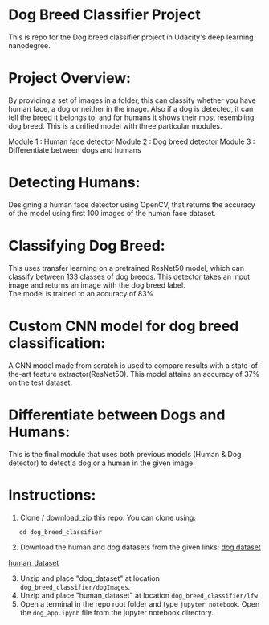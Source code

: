 # Dog Breed Classifier Project
This is repo for the Dog breed classifier project in Udacity's deep learning nanodegree.


# Project Overview:
By providing a set of images in a folder, this can classify whether you have human face, a dog or neither in the image. Also if a dog is detected, it can tell the breed it belongs to, and for humans it shows their most resembling dog breed. This is a unified model with three particular modules.

Module 1 : Human face detector
Module 2 : Dog breed detector
Module 3 : Differentiate between dogs and humans 

# Detecting Humans:
Designing a human face detector using OpenCV, that returns the accuracy of the model using first 100 images of the human face dataset. 

# Classifying Dog Breed:
This uses transfer learning on a pretrained ResNet50 model, which can classify between 133 classes of dog breeds. This detector takes an input image and returns an image with the dog breed label.  
The model is trained to an accuracy of 83%

# Custom CNN model for dog breed classification:
A CNN model made from scratch is used to compare results with a state-of-the-art feature extractor(ResNet50). This model attains an accuracy of 37% on the test dataset.

# Differentiate between Dogs and Humans:
This is the final module that uses both previous models (Human & Dog detector) to detect a dog or a human in the given image. 

# Instructions:
  1. Clone / download_zip this repo. You can clone using:
  ```git clone https://github.com/aniketrs593/dog_breed_classifier.git
     cd dog_breed_classifier
  ```
  
  2. Download the human and dog datasets from the given links: 
  [dog dataset](https://s3-us-west-1.amazonaws.com/udacity-aind/dog-project/dogImages.zip)
  
  
  [human_dataset](https://s3-us-west-1.amazonaws.com/udacity-aind/dog-project/lfw.zip)

  3. Unzip and place "dog_dataset" at location `dog_breed_classifier/dogImages`.
  4. Unzip and place "human_dataset" at location  `dog_breed_classifier/lfw`
  5. Open a terminal in the repo root folder and type `jupyter notebook`. Open the `dog_app.ipynb` file from the jupyter     notebook directory.
  
